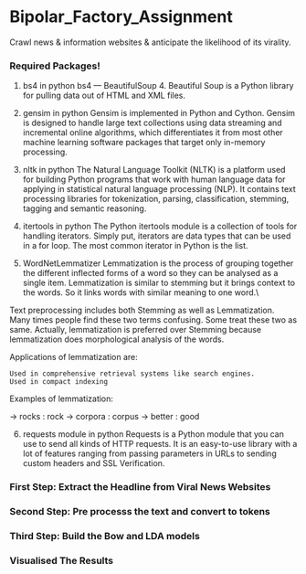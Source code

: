 # Bipolar_Factory_Assignment
Crawl news &amp; information websites & anticipate the likelihood of its virality.

### Required Packages!
1) bs4 in python
bs4 — BeautifulSoup 4. Beautiful Soup is a Python library for pulling data out of HTML and XML files.

2) gensim in python
Gensim is implemented in Python and Cython. Gensim is designed to handle large text collections using data streaming and incremental online algorithms, which differentiates it from most other machine learning software packages that target only in-memory processing.

3) nltk in python
The Natural Language Toolkit (NLTK) is a platform used for building Python programs that work with human language data for applying in statistical natural language processing (NLP). It contains text processing libraries for tokenization, parsing, classification, stemming, tagging and semantic reasoning.

4) itertools in python
The Python itertools module is a collection of tools for handling iterators. Simply put, iterators are data types that can be used in a for loop. The most common iterator in Python is the list.

5) WordNetLemmatizer
Lemmatization is the process of grouping together the different inflected forms of a word so they can be analysed as a single item. Lemmatization is similar to stemming but it brings context to the words. So it links words with similar meaning to one word.\

Text preprocessing includes both Stemming as well as Lemmatization. Many times people find these two terms confusing. Some treat these two as same. Actually, lemmatization is preferred over Stemming because lemmatization does morphological analysis of the words.

Applications of lemmatization are:


    Used in comprehensive retrieval systems like search engines.
    Used in compact indexing

 Examples of lemmatization:

-> rocks : rock
-> corpora : corpus
-> better : good

6) requests module in python
Requests is a Python module that you can use to send all kinds of HTTP requests. It is an easy-to-use library with a lot of features ranging from passing parameters in URLs to sending custom headers and SSL Verification.

### First Step: Extract the Headline from Viral News Websites
### Second Step: Pre processs the text and convert to tokens
### Third Step: Build the Bow and LDA models
### Visualised The Results
